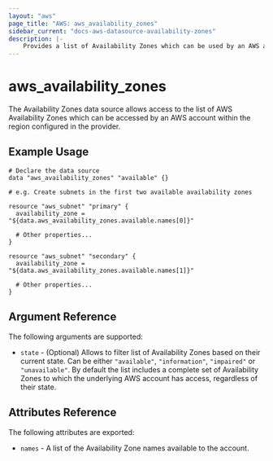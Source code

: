 ```yaml
---
layout: "aws"
page_title: "AWS: aws_availability_zones"
sidebar_current: "docs-aws-datasource-availability-zones"
description: |-
    Provides a list of Availability Zones which can be used by an AWS account.
---
```


# aws\_availability\_zones

The Availability Zones data source allows access to the list of AWS
Availability Zones which can be accessed by an AWS account within the region
configured in the provider.

## Example Usage

```
# Declare the data source
data "aws_availability_zones" "available" {}

# e.g. Create subnets in the first two available availability zones

resource "aws_subnet" "primary" {
  availability_zone = "${data.aws_availability_zones.available.names[0]}"

  # Other properties...
}

resource "aws_subnet" "secondary" {
  availability_zone = "${data.aws_availability_zones.available.names[1]}"

  # Other properties...
}
```

## Argument Reference

The following arguments are supported:

* `state` - (Optional) Allows to filter list of Availability Zones based on their
current state. Can be either `"available"`, `"information"`, `"impaired"` or
`"unavailable"`. By default the list includes a complete set of Availability Zones
to which the underlying AWS account has access, regardless of their state.

## Attributes Reference

The following attributes are exported:

* `names` - A list of the Availability Zone names available to the account.
